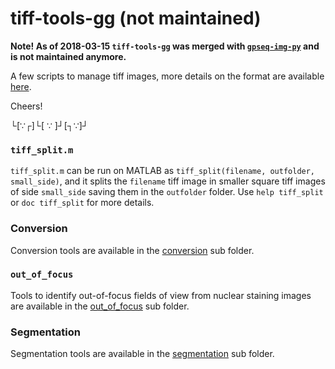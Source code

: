 tiff-tools-gg (not maintained)
===

**Note! As of 2018-03-15 `tiff-tools-gg` was merged with [`gpseq-img-py`](http://github.com/ggirelli/gpseq-img-py) and is not maintained anymore.**

A few scripts to manage tiff images, more details on the format are available [here](http://www.fileformat.info/format/tiff/egff.htm).

Cheers!

└[∵┌]└[ ∵ ]┘[┐∵]┘

### `tiff_split.m`

`tiff_split.m` can be run on MATLAB as `tiff_split(filename, outfolder, small_side)`, and it splits the `filename` tiff image in smaller square tiff images of side `small_side` saving them in the `outfolder` folder. Use `help tiff_split` or `doc tiff_split` for more details.

### Conversion

Conversion tools are available in the [conversion](src/conversion/) sub folder.

### `out_of_focus`

Tools to identify out-of-focus fields of view from nuclear staining images are available in the [out_of_focus](src/out_of_focus/) sub folder.

### Segmentation

Segmentation tools are available in the [segmentation](src/segmentation/) sub folder.